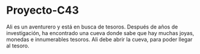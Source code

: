 # Proyecto-C43
Ali es un aventurero y está en busca de tesoros. Después de años de investigación, ha encontrado una cueva donde sabe que hay muchas joyas, monedas e innumerables tesoros. Ali debe abrir la cueva, para poder llegar al tesoro.
